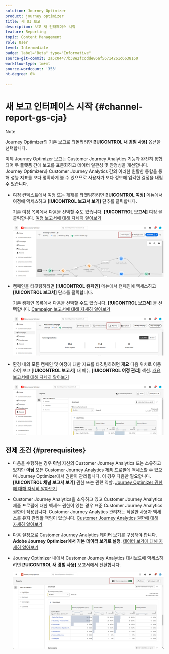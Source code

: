 ```yaml
---
solution: Journey Optimizer
product: journey optimizer
title: 새 UI 보고
description: 보고 새 인터페이스 시작
feature: Reporting
topic: Content Management
role: User
level: Intermediate
badge: label="Beta" type="Informative"
source-git-commit: 2a5c04477b38e2fccdde86af56714261c6638160
workflow-type: tm+mt
source-wordcount: '353'
ht-degree: 0%

---
```


# 새 보고 인터페이스 시작 {#channel-report-gs-cja}

>[!NOTE]
>
> Journey Optimizer의 기존 보고로 되돌리려면 **[!UICONTROL 새 경험 사용]** 옵션을 선택합니다.

이제 Journey Optimizer 보고는 Customer Journey Analytics 기능과 완전히 통합되어 두 플랫폼 간에 보고를 표준화하고 데이터 일관성 및 안정성을 개선합니다. Journey Optimizer과 Customer Journey Analytics 간의 이러한 원활한 통합을 통해 성능 지표를 보다 명확하게 볼 수 있으므로 사용자가 보다 정보에 입각한 결정을 내릴 수 있습니다.

* 여정 컨텍스트에서 여정 또는 게재를 타겟팅하려면 **[!UICONTROL 여정]** 메뉴에서 여정에 액세스하고 **[!UICONTROL 보고서 보기]** 단추를 클릭합니다.

  기존 여정 목록에서 다음을 선택할 수도 있습니다. **[!UICONTROL 보고서]** 여정 을 클릭합니다. [여정 보고서에 대해 자세히 알아보기](journey-global-report-cja.md)

  ![](assets/gs-cja-report-3.png)

* 캠페인을 타깃팅하려면 **[!UICONTROL 캠페인]** 메뉴에서 캠페인에 액세스하고 **[!UICONTROL 보고서]** 단추를 클릭합니다.

  기존 캠페인 목록에서 다음을 선택할 수도 있습니다. **[!UICONTROL 보고서]** 을 선택합니다. [Campaign 보고서에 대해 자세히 알아보기](campaign-global-report-cja.md)

  ![](assets/gs-cja-report-2.png)

* 환경 내의 모든 캠페인 및 여정에 대한 지표를 타깃팅하려면 **개요** 다음 위치로 이동하여 보고 **[!UICONTROL 보고서]** 내 메뉴 **[!UICONTROL 여정 관리]** 섹션. [개요 보고서에 대해 자세히 알아보기](channel-report-cja.md)

  ![](assets/gs-cja-report-1.png)

## 전제 조건 {#prerequisites}

* 다음을 수행하는 경우 **아님** 자신의 Customer Journey Analytics 또는 소유하고 있지만 **아님** 모든 Customer Journey Analytics 제품 프로필에 액세스할 수 있으며 Journey Optimizer에서 권한이 관리됩니다. 이 경우 다음만 필요합니다. **[!UICONTROL 채널 보고서 보기]** 권한 또는 관련 역할. [Journey Optimizer 권한에 대해 자세히 알아보기](../administration/permissions.md)
* Customer Journey Analytics을 소유하고 있고 Customer Journey Analytics 제품 프로필에 대한 액세스 권한이 있는 경우 표준 Customer Journey Analytics 권한이 적용됩니다. Customer Journey Analytics 관리자는 적절한 사용자 액세스를 유지 관리할 책임이 있습니다. [Customer Journey Analytics 권한에 대해 자세히 알아보기](https://experienceleague.adobe.com/en/docs/analytics-platform/using/technotes/access-control)
* 다음 설정으로 Customer Journey Analytics 데이터 보기를 구성해야 합니다. **Adobe Journey Optimizer에서 기본 데이터 보기로 설정**. [데이터 보기에 대해 자세히 알아보기](https://experienceleague.adobe.com/en/docs/analytics-platform/using/cja-dataviews/create-dataview)
* Journey Optimizer 내에서 Customer Journey Analytics 대시보드에 액세스하려면 **[!UICONTROL 새 경험 사용]** 보고서에서 전환합니다.

  ![](assets/cja-option.png)

